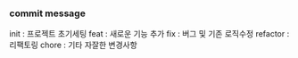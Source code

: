 ### commit message

init : 프로젝트 초기세팅
feat : 새로운 기능 추가
fix : 버그 및 기존 로직수정
refactor : 리팩토링
chore : 기타 자잘한 변경사항
